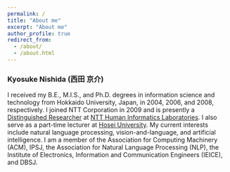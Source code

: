 ```yaml
---
permalink: /
title: "About me"
excerpt: "About me"
author_profile: true
redirect_from: 
  - /about/
  - /about.html
---
```


### Kyosuke Nishida (西田 京介) 

I received my B.E., M.I.S., and Ph.D. degrees in information science and technology from Hokkaido University, Japan, in 2004, 2006, and 2008, respectively. I joined NTT Corporation in 2009 and is presently a [Distinguished Researcher](https://www.rd.ntt/e/organization/researcher/special/s_027.html) at [NTT Human Informatics Laboratories](https://www.rd.ntt/e/hil/). I also serve as a part-time lecturer at [Hosei University](https://www.hosei.ac.jp/english/). My current interests include natural language processing, vision-and-language, and artificial intelligence. I am a member of the Association for Computing Machinery (ACM), IPSJ, the Association for Natural Language Processing (NLP), the Institute of Electronics, Information and Communication Engineers (IEICE), and DBSJ.
